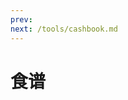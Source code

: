 ```yaml
---
prev: 
next: /tools/cashbook.md
---
```


# 食谱

<timeLineThree :timeLineList="list" />

<script setup>
import { ref } from 'vue'

const list = ref([])

list.value = [
  {
    content: [
      '材料：玉米、排骨、胡萝卜、马蹄（可选）、生姜、盐',
      '步骤：',
      '1.排骨洗净后冷水下锅，放入姜片，焯水后捞出。',
      '2.胡萝卜、玉米、马蹄切块。',
      '3.食材入锅加适量水和姜片，煲汤，出锅加适量盐。'
      ],
    title: '玉米排骨汤',
    linkText: '图文',
    link: 'https://www.douguo.com/cookbook/1255090.html?f=bdald',
  },
  {
    title: '辣椒炒肉',
    content: [
      '材料：螺丝椒、瘦肉、生抽、老抽、蒜瓣、盐（可选）',
      '步骤：',
      '1.瘦肉切片或丝，大蒜拍瓣。',
      '2.辣椒片刀，热锅无油煸炒备用。',
      '3.下肉，适时加生抽、老抽、蒜瓣。',
      '4.下辣椒翻炒出锅。'
    ],
    link: 'https://www.douguo.com/cookbook/2457894.html',
    linkText: '图文'
  },
  {
    title: '番茄鸡蛋',
    content: [
      '材料：番茄、鸡蛋、葱、生抽、盐、白糖',
      '步骤：',
      '1.番茄滑刀，热水烫，去皮，切块。',
      '2.鸡蛋加盐打散后加点水。',
      '3.热锅，倒油，下蛋液，备用。',
      '4.热锅，倒油，下番茄炒至变软出汁，加入白糖、盐、生抽翻炒，小火焖煮。',
      '5.加入鸡蛋翻炒后点缀葱花出锅。'
    ],
    link: 'https://www.douguo.com/cookbook/2458690.html?f=bdald',
    linkText: '图文'
  },
  {
    title: '香煎土豆饼',
    content: [
      '材料：面粉、土豆、胡萝卜、鸡蛋、牛奶（可选）、葱、盐、孜然粉、胡椒粉、耗油',
      '步骤：',
      '1.土豆、胡萝卜切丝，开水煮两分钟捞出。',
      '2.加鸡蛋、面粉、盐、蚝油、胡椒粉、孜然、香葱、凉水或牛奶搅拌均匀。',
      '3.热锅，倒油，中小火煎至两面金黄。'
    ],
    link: 'https://www.douguo.com/cookbook/2501602.html?f=www',
    linkText: '图文'
  },
  {
    title: '鸡蛋饼',
    content: [
      '材料：面粉、鸡蛋、葱、盐、胡椒粉',
      '步骤：',
      '1.鸡蛋、面粉、水、盐、胡椒粉、葱花一并打散。',
      '2.热锅，倒油，中小火煎至两面金黄。'
    ],
    link: 'https://www.douguo.com/cookbook/3066972.html',
    linkText: '图文'
  },
  {
    title: '西红柿厚蛋烧',
    content: [
      '材料：西红柿、鸡蛋、盐、白砂糖、面粉、葱',
      '步骤：',
      '1.西红柿洗净，去皮，切粒，放白砂糖腌制2分钟。',
      '2.鸡蛋打散，把西红柿粒、面粉、盐、香葱一起倒入鸡蛋液中，拌均。',
      '3.热锅，倒油，倒入西红柿鸡蛋液，中小火煎至两面金黄.'
    ],
    link: 'https://m.douguo.com/cookbook/1500131.html?f=www',
    linkText: '图文'
  },
  {
    title: '可乐鸡翅',
    content: [
      '材料：鸡翅、可乐、姜、老抽、盐、八角',
      '步骤：',
      '1.鸡翅焯水备用。',
      '2.热锅放油，小火煎至表面金黄。',
      '3.把姜片、八角放入锅中，煸炒出香味。',
      '4.可乐倒入，再加少许老抽、盐提味，大火烧开后转小火炖15分钟。',
      '5.转大火收汁。收汁的时候要不停的用铲子翻动，直至鸡翅表面裹上焦糖色，锅中有明油渗出即可。'
    ],
    link: 'https://www.douguo.com/cookbook/1181198.html',
    linkText: '图文'
  },
  {
    title: '辣椒炒蛋',
    content: [
      '材料：辣椒、鸡蛋、大蒜、盐、生抽',
      '步骤：',
      '1.热锅放油，鸡蛋炒熟备用。',
      '2.倒油，放大蒜，接着放辣椒、少许盐煸炒。',
      '3.把炒熟鸡蛋放入过来，少许盐，翻炒均匀即可。',
    ],
    link: 'https://www.douguo.com/cookbook/3208813.html',
    linkText: '图文'
  },
  {
    title: '番茄汁拌面',
    content: [
      '材料：番茄、鸡蛋、面或方便面、秋葵、葱、意大利面酱、盐',
      '步骤：',
      '1.番茄下锅炒出汁。',
      '2.加水、水开下秋葵。',
      '3.加入盐、鸡精、意大利面酱。',
      '4.加入方便面吸收汤汁，煎蛋、装盘。',
    ],
    link: 'https://m.meishichina.com/recipe/606325',
    linkText: '图文'
  },
  {
    title: '香芋三明治',
    content: [
      '材料：吐司面包、黄瓜、番茄、火腿、鸡蛋、芝士、沙拉酱',
      '步骤：',
      '1.三片香芋吐司一面分别涂上沙拉酱。',
      '2.加入黄瓜、火腿、番茄片、芝士，对角切开。',
    ],
    link: 'https://m.meishichina.com/recipe/587645',
    linkText: '图文'
  },
  {
    title: '麻婆豆腐',
    content: [
      '材料：豆腐、猪肉、豆瓣酱、葱、姜、蒜、生抽、料酒、白糖、麻椒、鸡精、盐、水淀粉',
      '步骤：',
      '1.豆腐切小方块，葱姜蒜、猪肉切末。',
      '2.开水中加少许盐，放入豆腐焯水一分钟。',
      '3.倒入适量植物油放入麻椒，开小火炸香。',
      '4.炸到麻椒出香味且颜色微黄，捞出麻椒扔掉。 放入郫县豆瓣酱、姜末、蒜末小火炒到出红油，再放入肉末翻炒。',
      '5.调入少许料酒、一汤匙生抽、少许糖继续翻炒至肉末颜色发白。',
      '6.倒入适量清水和豆腐大火煮。',
      '7.水沸后稍煮一分钟左右倒入适量水淀粉勾芡,加鸡精、盐。',
      '8.关火，撒葱花。'
    ],
    link: 'https://www.douguo.com/cookbook/1551444.html',
    linkText: '图文'
  },
  {
    title: '肉末豆腐',
    content: [
      '材料：嫩豆腐、猪肉（里脊肉）、葱蒜、老抽、盐、水淀粉',
      '步骤：',
      '1.里脊肉剁碎，豆腐切小块。',
      '2.油热放入里脊肉，炒一会，给小半勺老抽，翻炒上色。',
      '3.给150毫升水 煮开，放入豆腐，盐。',
      '4.差不多起锅给点水淀粉就好了(一勺淀粉加2勺水，拌匀就是水淀粉)。',
      '5.撒葱花装盘。'
    ],
    link: 'https://www.douguo.com/cookbook/1605903.html',
    linkText: '图文'
  },
  {
    title: '胡萝卜丝炒肉',
    content: [
      '材料：猪肉、胡萝卜、葱蒜、生抽、盐、淀粉',
      '步骤：',
      '1.猪肉切丝加生抽、淀粉腌制15分钟。',
      '2.锅中加入适量油烧热，放入蒜片和葱碎煸炒出香味。',
      '3.加入腌制好的肉丝，翻炒至肉丝成型盛出备用。',
      '4.锅中底油，加入胡萝卜丝翻炒1分钟',
      '5.加入适量清水，倒入炒好的肉丝翻炒至食材熟透。',
      '6.加入一勺生抽和盐翻炒均匀,撒葱花装盘。',
    ],
    link: 'https://www.douguo.com/cookbook/2518787.html',
    linkText: '图文'
  },
  {
    title: '黑胡椒煎虾',
    content: [
      '材料：海虾、海盐、香草、黑胡椒、料酒、生抽',
      '步骤：',
      '1.海虾清洗干净，剪掉虾须子，挑出虾线。',
      '2.姜丝煎香，放入虾，加料酒、生抽。',
      '3.加入胡椒粉、香草、海盐，小火煎。',
    ],
    link: 'https://www.douguo.com/cookbook/2343351.html',
    linkText: '图文'
  },
  {
    title: '红烧土豆',
    content: [
      '材料：土豆、生抽、老抽、耗油、白糖、淀粉、葱',
      '步骤：',
      '1.生抽、老抽、耗油、白糖、盐、淀粉、加水调料备用。',
      '2.土豆切块、葱切末。',
      '3.土豆放入烧开水的锅中煮10分钟捞出。',
      '4.起锅热油，倒入土豆翻炒2分钟。',
      '5.倒入酱汁煮2分钟使其充分入味，大火收汁，撒葱花。',
    ],
    link: 'https://www.douguo.com/cookbook/2454438.html',
    linkText: '图文'
  },
]
</script>